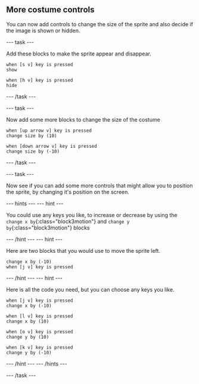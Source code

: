 ## More costume controls

You can now add controls to change the size of the sprite and also decide if the image is shown or hidden.

--- task ---

Add these blocks to make the sprite appear and disappear.

~~~blocks
when [s v] key is pressed
show

when [h v] key is pressed
hide
~~~

--- /task ---

--- task ---

Now add some more blocks to change the size of the costume

~~~blocks3
when [up arrow v] key is pressed
change size by (10)

when [down arrow v] key is pressed
change size by (-10)
~~~

--- /task ---

--- task ---

Now see if you can add some more controls that might allow you to position the sprite, by changing it's position on the screen.

--- hints --- --- hint ---

You could use any keys you like, to increase or decrease by using the `change x by`{:class="block3motion"} and `change y by`{:class="block3motion"} blocks

--- /hint --- --- hint ---

Here are two blocks that you would use to move the sprite left.

~~~blocks3
change x by (-10)
when [j v] key is pressed
~~~

--- /hint --- --- hint ---

Here is all the code you need, but you can choose any keys you like.

~~~blocks3
when [j v] key is pressed
change x by (-10)

when [l v] key is pressed
change x by (10)

when [o v] key is pressed
change y by (10)

when [k v] key is pressed
change y by (-10)
~~~

--- /hint --- --- /hints ---



--- /task ---



